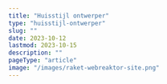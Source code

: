 ```yaml
---
title: "Huisstijl ontwerper"
type: "huisstijl-ontwerper"
slug: ""
date: 2023-10-12
lastmod: 2023-10-15
description: ""
pageType: "article"
image: "/images/raket-webreaktor-site.png"
---
```



